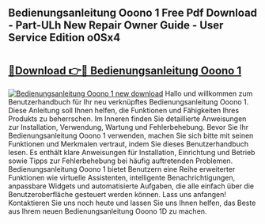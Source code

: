 ## Bedienungsanleitung Ooono 1 Free Pdf Download - Part-ULh New Repair Owner Guide - User Service Edition o0Sx4

# <h2><a href="http://df0oru.blite.top/?on=Bedienungsanleitung+Ooono+1">🔗Download 👉🔴 Bedienungsanleitung Ooono 1</a></h2>

[![Bedienungsanleitung Ooono 1 new download](https://i.imgur.com/lujVjoI.png)](http://df0oru.blite.top/?on=Bedienungsanleitung+Ooono+1)
Hallo und willkommen zum Benutzerhandbuch für Ihr neu verknüpftes Bedienungsanleitung Ooono 1. Diese Anleitung soll Ihnen helfen, die Funktionen und Fähigkeiten Ihres Produkts zu beherrschen. Im Inneren finden Sie detaillierte Anweisungen zur Installation, Verwendung, Wartung und Fehlerbehebung. Bevor Sie Ihr Bedienungsanleitung Ooono 1 verwenden, machen Sie sich bitte mit seinen Funktionen und Merkmalen vertraut, indem Sie dieses Benutzerhandbuch lesen. Es enthält klare Anweisungen für Installation, Einrichtung und Betrieb sowie Tipps zur Fehlerbehebung bei häufig auftretenden Problemen. Bedienungsanleitung Ooono 1 bietet Benutzern eine Reihe erweiterter Funktionen wie virtuelle Assistenten, intelligente Benachrichtigungen, anpassbare Widgets und automatisierte Aufgaben, die alle einfach über die Benutzeroberfläche gesteuert werden können. Lass uns anfangen! Kontaktieren Sie uns noch heute und lassen Sie uns Ihnen helfen, das Beste aus Ihrem neuen Bedienungsanleitung Ooono 1D zu machen.
